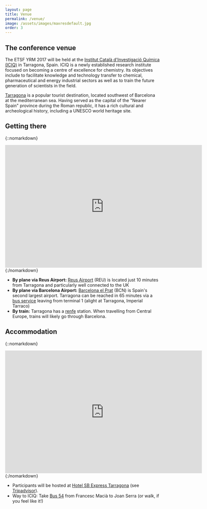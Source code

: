 ```yaml
---
layout: page
title: Venue
permalink: /venue/
image: /assets/images/maxresdefault.jpg
order: 3
---
```

## The conference venue
The ETSF YRM 2017 will be held at the [Institut Català d'Investigació
Química (ICIQ)](http://www.iciq.org/) in Tarragona, Spain.
ICIQ is a newly established research institute focused on becoming a centre of
excellence for chemistry. Its objectives include to facilitate knowledge and
technology transfer to chemical, pharmaceutical and energy industrial sectors
as well as to train the future generation of scientists in the field.

[Tarragona](https://en.wikipedia.org/wiki/Tarragona) is a popular tourist
destination, located southwest of Barcelona at the mediterranean sea.
Having served as the capital of the "Nearer Spain" province during the Roman
republic, it has a rich cultural and archeological history, including a UNESCO
world heritage site.

<!--
![The strand campus](../assets/images/campus_small.png)
![ King's Building floor plan](../assets/images/kingsMaps.png)
-->

## Getting there

{::nomarkdown}
<iframe src="https://www.google.com/maps/d/embed?mid=1HSLv0ilbKzNDw8KlDiLCmNwlhfg&hl=en" width="640" width="95%" height=400 frameborder=0 style:"border:0"></iframe>
{:/nomarkdown}

 * **By plane via Reus Airport:** [Reus Airport](http://www.reus-airport.es/) (REU) is located just 10 minutes from Tarragona and particularly well connected to the UK
 * **By plane via Barcelona Airport:** [Barcelona el Prat](http://www.barcelona-airport.com/) (BCN) is Spain's second largest airport. Tarragona can be reached in 65 minutes via a [bus service](http://www.busplana.com/new2013/en/) leaving from terminal 1 (alight at Tarragona, Imperial Tarraco)
 * **By train:** Tarragona has a [renfe](http://www.renfe.com/EN/viajeros/) station. When travelling from Central Europe, trains will likely go through Barcelona.

## Accommodation

{::nomarkdown}
<iframe src="https://www.google.com/maps/d/u/0/embed?mid=1269EvpMrxSjiWtrQuLJ9FT8tozw" width="640" width="95%" height=400 frameborder=0 style:"border:0"></iframe>
{:/nomarkdown}

 * Participants will be hosted at [Hotel SB Express Tarragona](http://www.hotelexpresstarragona.com/en/) (see [Tripadvisor](https://www.tripadvisor.com/Hotel_Review-g187503-d260682-Reviews-Hotel_SB_Express_Tarragona-Tarragona_Costa_Dorada_Province_of_Tarragona_Catalonia.html)).
 * Way to ICIQ: Take [Bus 54](http://emtanemambtu.cat/detalldelineas/?linecode=54&viewdetail=horaris) from Francesc Macià to Joan Serra  (or walk, if you feel like it!)


